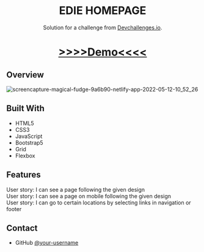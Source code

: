 <h1 align="center">EDIE HOMEPAGE</h1>

<div align="center">
   Solution for a challenge from  <a href="http://devchallenges.io" target="_blank">Devchallenges.io</a>.
</div>

<div align="center">
  <h1>
    <a href="https://magical-fudge-9a6b90.netlify.app/#">
      >>>>Demo<<<<
    </a>
  </h1>
</div>


## Overview

![screencapture-magical-fudge-9a6b90-netlify-app-2022-05-12-10_52_26](https://user-images.githubusercontent.com/99952793/168011124-cf70c6ac-013e-41cd-87e2-f14ef361cd70.png)


## Built With
<ul>
      <li>HTML5</li> 
      <li>CSS3</li> 
      <li>JavaScript</li> 
   <li>Bootstrap5</li>
   <li>Grid</li> 
   <li>Flexbox</li> 
   </ul>



## Features
User story: I can see a page following the given design</br>
User story: I can see a page on mobile following the given design</br>
User story: I can go to certain locations by selecting links in navigation or footer

## Contact

- GitHub [@your-username](https://{github.com/your-usermame})

